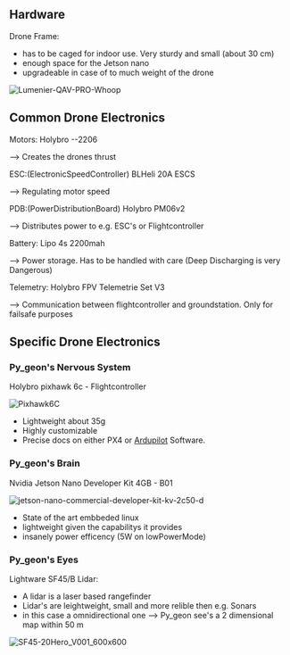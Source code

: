 ## Hardware

Drone Frame:
- has to be caged for indoor use. Very sturdy and small (about 30 cm)
- enough space for the Jetson nano
- upgradeable in case of to much weight of the drone

![Lumenier-QAV-PRO-Whoop](https://user-images.githubusercontent.com/132343254/236219350-0d03d53f-6027-4b08-a7c0-212d61e7babc.jpg)



## Common Drone Electronics 
Motors:
Holybro --2206

--> Creates the drones thrust

ESC:(ElectronicSpeedController)
BLHeli 20A ESCS

--> Regulating motor speed

PDB:(PowerDistributionBoard)
Holybro PM06v2

--> Distributes power to e.g. ESC's or Flightcontroller

Battery:
Lipo 4s 2200mah

--> Power storage. Has to be handled with care (Deep Discharging is very Dangerous)

Telemetry:
Holybro FPV Telemetrie Set V3

--> Communication between flightcontroller and groundstation. Only for failsafe purposes

## Specific Drone Electronics


### Py_geon's Nervous System

Holybro pixhawk 6c - Flightcontroller

![Pixhawk6C](https://user-images.githubusercontent.com/132343254/235888053-6c7279e5-fbce-4cd0-9dac-f84b8f615978.png)

- Lightweight about 35g
- Highly customizable
- Precise docs on either PX4 or [Ardupilot](https://ardupilot.org/copter/index.html) Software.


### Py_geon's Brain

Nvidia Jetson Nano Developer Kit 4GB - B01

![jetson-nano-commercial-developer-kit-kv-2c50-d](https://user-images.githubusercontent.com/132343254/235887570-7a410b7c-e259-4acc-8224-0abd81ca78f7.jpg)

- State of the art embbeded linux
- lightweight given the capabilitys it provides
- insanely power efficency (5W on lowPowerMode)

### Py_geon's Eyes

Lightware SF45/B Lidar:
- A lidar is a laser based rangefinder
- Lidar's are leightweight, small and more relible then e.g. Sonars
- in this case a omnidirectional one --> Py_geon see's a 2 dimensional map within 50 m

![SF45-20Hero_V001_600x600](https://user-images.githubusercontent.com/132343254/235890863-76cda089-e446-4db2-8dc6-bc1332735bba.jpg)


